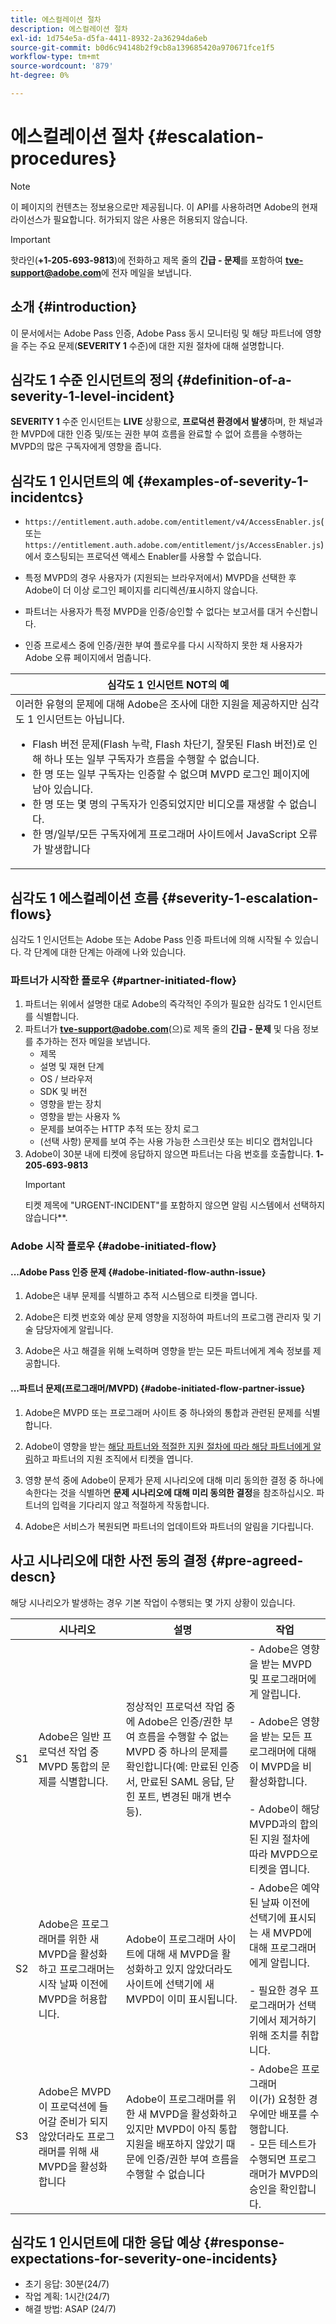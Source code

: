 ```yaml
---
title: 에스컬레이션 절차
description: 에스컬레이션 절차
exl-id: 1d754e5a-d5fa-4411-8932-2a36294da6eb
source-git-commit: b0d6c94148b2f9cb8a139685420a970671fce1f5
workflow-type: tm+mt
source-wordcount: '879'
ht-degree: 0%

---
```


# 에스컬레이션 절차 {#escalation-procedures}

>[!NOTE]
>
>이 페이지의 컨텐츠는 정보용으로만 제공됩니다. 이 API를 사용하려면 Adobe의 현재 라이선스가 필요합니다. 허가되지 않은 사용은 허용되지 않습니다.

>[!IMPORTANT]
> 
>핫라인(**+1-205-693-9813**)에 전화하고 제목 줄의 **긴급 - 문제**&#x200B;를 포함하여 **tve-support@adobe.com**&#x200B;에 전자 메일을 보냅니다.

## 소개 {#introduction}

이 문서에서는 Adobe Pass 인증, Adobe Pass 동시 모니터링 및 해당 파트너에 영향을 주는 주요 문제(**SEVERITY 1** 수준)에 대한 지원 절차에 대해 설명합니다.


## 심각도 1 수준 인시던트의 정의 {#definition-of-a-severity-1-level-incident}

**SEVERITY 1** 수준 인시던트는 **LIVE** 상황으로, **프로덕션 환경에서 발생**&#x200B;하며, 한 채널과 한 MVPD에 대한 인증 및/또는 권한 부여 흐름을 완료할 수 없어 흐름을 수행하는 MVPD의 많은 구독자에게 영향을 줍니다.


## 심각도 1 인시던트의 예 {#examples-of-severity-1-incidentcs}

* `https://entitlement.auth.adobe.com/entitlement/v4/AccessEnabler.js`(또는 `https://entitlement.auth.adobe.com/entitlement/js/AccessEnabler.js`)에서 호스팅되는 프로덕션 액세스 Enabler를 사용할 수 없습니다.

* 특정 MVPD의 경우 사용자가 (지원되는 브라우저에서) MVPD을 선택한 후 Adobe이 더 이상 로그인 페이지를 리디렉션/표시하지 않습니다.

* 파트너는 사용자가 특정 MVPD을 인증/승인할 수 없다는 보고서를 대거 수신합니다.

* 인증 프로세스 중에 인증/권한 부여 플로우를 다시 시작하지 못한 채 사용자가 Adobe 오류 페이지에서 멈춥니다.


| 심각도 1 인시던트 **NOT**&#x200B;의 예 |
|---|
| 이러한 유형의 문제에 대해 Adobe은 조사에 대한 지원을 제공하지만 심각도 1 인시던트는 아닙니다.<ul><li>Flash 버전 문제(Flash 누락, Flash 차단기, 잘못된 Flash 버전)로 인해 하나 또는 일부 구독자가 흐름을 수행할 수 없습니다.</li><li>한 명 또는 일부 구독자는 인증할 수 없으며 MVPD 로그인 페이지에 남아 있습니다.</li><li>한 명 또는 몇 명의 구독자가 인증되었지만 비디오를 재생할 수 없습니다.</li><li>한 명/일부/모든 구독자에게 프로그래머 사이트에서 JavaScript 오류가 발생합니다</li></ul> |

## 심각도 1 에스컬레이션 흐름 {#severity-1-escalation-flows}

심각도 1 인시던트는 Adobe 또는 Adobe Pass 인증 파트너에 의해 시작될 수 있습니다. 각 단계에 대한 단계는 아래에 나와 있습니다.

### 파트너가 시작한 플로우 {#partner-initiated-flow}

1. 파트너는 위에서 설명한 대로 Adobe의 즉각적인 주의가 필요한 심각도 1 인시던트를 식별합니다.
1. 파트너가 **tve-support@adobe.com**(으)로 제목 줄의 **긴급 - 문제** 및 다음 정보를 추가하는 전자 메일을 보냅니다.
   * 제목
   * 설명 및 재현 단계
   * OS / 브라우저
   * SDK 및 버전
   * 영향을 받는 장치
   * 영향을 받는 사용자 %
   * 문제를 보여주는 HTTP 추적 또는 장치 로그
   * (선택 사항) 문제를 보여 주는 사용 가능한 스크린샷 또는 비디오 캡처입니다
1. Adobe이 30분 내에 티켓에 응답하지 않으면 파트너는 다음 번호를 호출합니다.
   **1-205-693-9813**
   >[!IMPORTANT]
   >티켓 제목에 &quot;URGENT-INCIDENT&quot;를 포함하지 않으면 알림 시스템에서 선택하지 않습니다**.

### Adobe 시작 플로우 {#adobe-initiated-flow}

#### ...Adobe Pass 인증 문제 {#adobe-initiated-flow-authn-issue}

1. Adobe은 내부 문제를 식별하고 추적 시스템으로 티켓을 엽니다.

1. Adobe은 티켓 번호와 예상 문제 영향을 지정하여 파트너의 프로그램 관리자 및 기술 담당자에게 알립니다.

1. Adobe은 사고 해결을 위해 노력하며 영향을 받는 모든 파트너에게 계속 정보를 제공합니다.

#### ...파트너 문제(프로그래머/MVPD) {#adobe-initiated-flow-partner-issue}

1. Adobe은 MVPD 또는 프로그래머 사이트 중 하나와의 통합과 관련된 문제를 식별합니다.

1. Adobe이 영향을 받는 <u>해당 파트너와 적절한 지원 절차에 따라 해당 파트너에게 알림</u>하고 파트너의 지원 조직에서 티켓을 엽니다.

1. 영향 분석 중에 Adobe이 문제가 문제 시나리오에 대해 미리 동의한 결정 중 하나에 속한다는 것을 식별하면 **문제 시나리오에 대해 미리 동의한 결정**&#x200B;을 참조하십시오. 파트너의 입력을 기다리지 않고 적절하게 작동합니다.

1. Adobe은 서비스가 복원되면 파트너의 업데이트와 파트너의 알림을 기다립니다.

## 사고 시나리오에 대한 사전 동의 결정 {#pre-agreed-descn}

해당 시나리오가 발생하는 경우 기본 작업이 수행되는 몇 가지 상황이 있습니다.

|   | 시나리오 | 설명 | 작업 |
|---|---|---|---|
| S1 | Adobe은 일반 프로덕션 작업 중 MVPD 통합의 문제를 식별합니다. | 정상적인 프로덕션 작업 중에 Adobe은 인증/권한 부여 흐름을 수행할 수 없는 MVPD 중 하나의 문제를 확인합니다(예: 만료된 인증서, 만료된 SAML 응답, 닫힌 포트, 변경된 매개 변수 등). | - Adobe은 영향을 받는 MVPD 및 프로그래머에게 알립니다.  </br> </br> - Adobe은 영향을 받는 모든 프로그래머에 대해 이 MVPD을 비활성화합니다. </br> </br> - Adobe이 해당 MVPD과의 합의된 지원 절차에 따라 MVPD으로 티켓을 엽니다. |
| S2 | Adobe은 프로그래머를 위한 새 MVPD을 활성화하고 프로그래머는 시작 날짜 이전에 MVPD을 허용합니다. | Adobe이 프로그래머 사이트에 대해 새 MVPD을 활성화하고 있지 않았더라도 사이트에 선택기에 새 MVPD이 이미 표시됩니다. | - Adobe은 예약된 날짜 이전에 선택기에 표시되는 새 MVPD에 대해 프로그래머에게 알립니다. </br> </br> - 필요한 경우 프로그래머가 선택기에서 제거하기 위해 조치를 취합니다. |
| S3 | Adobe은 MVPD이 프로덕션에 들어갈 준비가 되지 않았더라도 프로그래머를 위해 새 MVPD을 활성화합니다 | Adobe이 프로그래머를 위한 새 MVPD을 활성화하고 있지만 MVPD이 아직 통합 지원을 배포하지 않았기 때문에 인증/권한 부여 흐름을 수행할 수 없습니다 | - Adobe은 프로그래머 </br>이(가) 요청한 경우에만 배포를 수행합니다. </br> - 모든 테스트가 수행되면 프로그래머가 MVPD의 승인을 확인합니다. |

## 심각도 1 인시던트에 대한 응답 예상 {#response-expectations-for-severity-one-incidents}

* 초기 응답: 30분(24/7)
* 작업 계획: 1시간(24/7)
* 해결 방법: ASAP (24/7)

